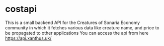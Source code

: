 # costapi
This is a small backend API for the Creatures of Sonaria Economy community in which it fetches various data like creature name, and price to be propagated to other applications
You can access the api from here https://api.xanthus.uk/